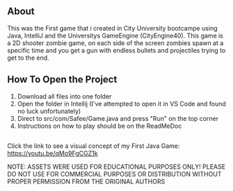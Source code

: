 ## About
This was the First game that i created in City University bootcampe using Java, IntelliJ and the Universitys GameEngine (CityEngine40). This game is a 2D shooter zombie game, on each side of the screen zombies spawn at a specific time and you get a gun with endless bullets and projectiles trying to get to the end. 

## How To Open the Project
1. Download all files into one folder
2. Open the folder in Intellij (I've attempted to open it in VS Code and found no luck unfortunately)
3. Direct to src/com/Safee/Game.java and press "Run" on the top corner
4. Instructions on how to play should be on the ReadMeDoc

##
Click the link to see a visual concept of my First Java Game: https://youtu.be/qMo9FgCGZ1k

NOTE: ASSETS WERE USED FOR EDUCATIONAL PURPOSES ONLY! PLEASE DO NOT USE FOR COMMERCIAL PURPOSES OR DISTRIBUTION WITHOUT PROPER PERMISSION FROM THE ORIGINAL AUTHORS
